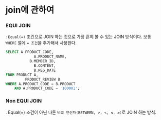 # join에 관하여

### EQUI JOIN

: `Equal(=)` 조건으로 JOIN 하는 것으로 가장 흔히 볼 수 있는 JOIN 방식이다. 보통 `WHERE` 절에 `= 조건`을 추가해서 사용한다.

```sql
SELECT A.PRODUCT_CODE,
			 A.PRODUCT_NAME,
		   B.MEMBER_ID,
			 B.CONTENT,
			 B.REG_DATE
FROM PRODUCT A,
		 PRODUCT_REVIEW B
WHERE A.PRODUCT_CODE = B.PRODUCT
	AND A.PRODUCT_CODE = '100001'; 
```

### Non EQUI JOIN

: Equal(=) 조건이 아닌 다른 `비교 연산자(BETWEEN, >, <, ≤, ≥)`로 JOIN 하는 방식.